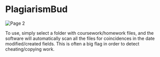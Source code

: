 # PlagiarismBud

![Page 2](https://i.imgur.com/RwHenx1.png)

To use, simply select a folder with coursework/homework files, and the software will automatically scan all the files for coincidences in the date modified/created fields. This is often a big flag in order to detect cheating/copying work.
